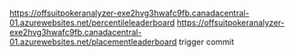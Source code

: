 https://offsuitpokeranalyzer-exe2hvg3hwafc9fb.canadacentral-01.azurewebsites.net/percentileleaderboard
https://offsuitpokeranalyzer-exe2hvg3hwafc9fb.canadacentral-01.azurewebsites.net/placementleaderboard
trigger commit
